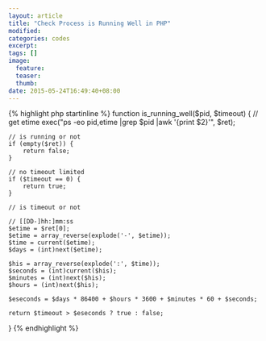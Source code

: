 ```yaml
---
layout: article
title: "Check Process is Running Well in PHP"
modified:
categories: codes
excerpt:
tags: []
image:
  feature:
  teaser:
  thumb:
date: 2015-05-24T16:49:40+08:00
---
```


{% highlight php startinline %}
function is_running_well($pid, $timeout) {
    // get etime
    exec("ps -eo pid,etime |grep $pid |awk '{print $2}'", $ret);

    // is running or not
    if (empty($ret)) {
        return false;
    }

    // no timeout limited
    if ($timeout == 0) {
        return true;
    }

    // is timeout or not

    // [[DD-]hh:]mm:ss
    $etime = $ret[0];
    $etime = array_reverse(explode('-', $etime));
    $time = current($etime);
    $days = (int)next($etime);

    $his = array_reverse(explode(':', $time));
    $seconds = (int)current($his);
    $minutes = (int)next($his);
    $hours = (int)next($his);

    $eseconds = $days * 86400 + $hours * 3600 + $minutes * 60 + $seconds;

    return $timeout > $eseconds ? true : false;
}
{% endhighlight %}
